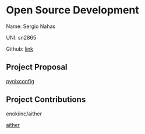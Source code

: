 # Open Source Development

Name: Sergio Nahas

UNI: sn2865

Github: [link](https://github.com/sn2865)

## Project Proposal

[pynixconfig](../projects/python/pynixconfig.md)

## Project Contributions

enokiinc/aither

[aither](../projects/docker/aither.md)
